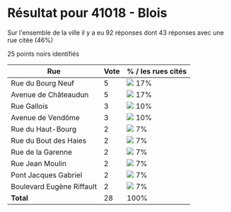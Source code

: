 # Résultat pour 41018 - Blois

Sur l'ensemble de la ville il y a eu 92 réponses dont 43 réponses avec une rue citée (46%)

25 points noirs identifiés

| Rue | Vote | % / les rues cités|
|-----|------|-------------------|
| Rue du Bourg Neuf | 5 | <img src="../../img/bar_17.gif" />&nbsp;17%|
| Avenue de Châteaudun | 5 | <img src="../../img/bar_17.gif" />&nbsp;17%|
| Rue Gallois | 3 | <img src="../../img/bar_10.gif" />&nbsp;10%|
| Avenue de Vendôme | 3 | <img src="../../img/bar_10.gif" />&nbsp;10%|
| Rue du Haut-Bourg | 2 | <img src="../../img/bar_7.gif" />&nbsp;7%|
| Rue du Bout des Haies | 2 | <img src="../../img/bar_7.gif" />&nbsp;7%|
| Rue de la Garenne | 2 | <img src="../../img/bar_7.gif" />&nbsp;7%|
| Rue Jean Moulin | 2 | <img src="../../img/bar_7.gif" />&nbsp;7%|
| Pont Jacques Gabriel | 2 | <img src="../../img/bar_7.gif" />&nbsp;7%|
| Boulevard Eugène Riffault | 2 | <img src="../../img/bar_7.gif" />&nbsp;7%|
| **Total** | 28 | 100%|

